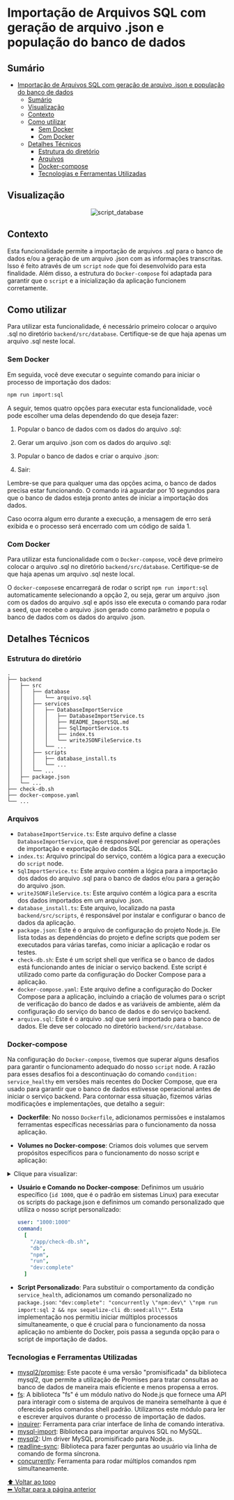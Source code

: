 # Importação de Arquivos SQL com geração de arquivo .json e população do banco de dados

## Sumário

- [Importação de Arquivos SQL com geração de arquivo .json e população do banco de dados](#importação-de-arquivos-sql-com-geração-de-arquivo-json-e-população-do-banco-de-dados)
  - [Sumário](#sumário)
  - [Visualização](#visualização)
  - [Contexto](#contexto)
  - [Como utilizar](#como-utilizar)
    - [Sem Docker](#sem-docker)
    - [Com Docker](#com-docker)
  - [Detalhes Técnicos](#detalhes-técnicos)
    - [Estrutura do diretório](#estrutura-do-diretório)
    - [Arquivos](#arquivos)
    - [Docker-compose](#docker-compose)
    - [Tecnologias e Ferramentas Utilizadas](#tecnologias-e-ferramentas-utilizadas)

## Visualização

<!-- **Visualização:** -->

<div align="center">

![script_database](https://github.com/imsamuelcovalero/Desafio_Shopper/assets/98184355/825d677d-6ff8-4013-9a86-9671e57479e9)

</div>

## Contexto

Esta funcionalidade permite a importação de arquivos .sql para o banco de dados e/ou a geração de um arquivo .json com as informações transcritas. Isso é feito através de um `script` `node` que foi desenvolvido para esta finalidade. Além disso, a estrutura do `Docker-compose` foi adaptada para garantir que o `script` e a inicialização da aplicação funcionem corretamente.

## Como utilizar

Para utilizar esta funcionalidade, é necessário primeiro colocar o arquivo .sql no diretório `backend/src/database`. Certifique-se de que haja apenas um arquivo .sql neste local.

### Sem Docker

Em seguida, você deve executar o seguinte comando para iniciar o processo de importação dos dados:

```bash
npm run import:sql
```

A seguir, temos quatro opções para executar esta funcionalidade, você pode escolher uma delas dependendo do que deseja fazer:

1. Popular o banco de dados com os dados do arquivo .sql:

2. Gerar um arquivo .json com os dados do arquivo .sql:

3. Popular o banco de dados e criar o arquivo .json:

4. Sair:

Lembre-se que para qualquer uma das opções acima, o banco de dados precisa estar funcionando. O comando irá aguardar por 10 segundos para que o banco de dados esteja pronto antes de iniciar a importação dos dados.

Caso ocorra algum erro durante a execução, a mensagem de erro será exibida e o processo será encerrado com um código de saída 1.

### Com Docker

Para utilizar esta funcionalidade com o `Docker-compose`, você deve primeiro colocar o arquivo .sql no diretório `backend/src/database`. Certifique-se de que haja apenas um arquivo .sql neste local.

O `docker-compose`se encarregará de rodar o script `npm run import:sql` automaticamente selecionando a opção 2, ou seja, gerar um arquivo .json com os dados do arquivo .sql e após isso ele executa o comando para rodar a seed, que recebe o arquivo .json gerado como parâmetro e popula o banco de dados com os dados do arquivo .json.

## Detalhes Técnicos

### Estrutura do diretório

```
.
├── backend
│   ├── src
│   │   ├── database
│   │   │   └── arquivo.sql
│   │   ├── services
│   │   │   ├── DatabaseImportService
│   │   │   │   ├── DatabaseImportService.ts
│   │   │   │   ├── README_ImportSQL.md
│   │   │   │   ├── SqlImportService.ts
│   │   │   │   ├── index.ts
│   │   │   │   └── writeJSONFileService.ts
│   │   │   └── ...
│   │   ├── scripts
│   │   │   ├── database_install.ts
│   │   │   └── ...
│   │   └── ...
│   ├── package.json
│   └── ...
├── check-db.sh
├── docker-compose.yaml
└── ...
```

### Arquivos

- `DatabaseImportService.ts`: Este arquivo define a classe `DatabaseImportService`, que é responsável por gerenciar as operações de importação e exportação de dados SQL.
- `index.ts`: Arquivo principal do serviço, contém a lógica para a execução do `script` node.
- `SqlImportService.ts`: Este arquivo contém a lógica para a importação dos dados do arquivo .sql para o banco de dados e/ou para a geração do arquivo .json.
- `writeJSONFileService.ts`: Este arquivo contém a lógica para a escrita dos dados importados em um arquivo .json.
- `database_install.ts`: Este arquivo, localizado na pasta `backend/src/scripts`, é responsável por instalar e configurar o banco de dados da aplicação.
- `package.json`: Este é o arquivo de configuração do projeto Node.js. Ele lista todas as dependências do projeto e define scripts que podem ser executados para várias tarefas, como iniciar a aplicação e rodar os testes.
- `check-db.sh`: Este é um script shell que verifica se o banco de dados está funcionando antes de iniciar o serviço backend. Este script é utilizado como parte da configuração do Docker Compose para a aplicação.
- `docker-compose.yaml`: Este arquivo define a configuração do Docker Compose para a aplicação, incluindo a criação de volumes para o script de verificação do banco de dados e as variáveis de ambiente, além da configuração do serviço do banco de dados e do serviço backend.
- `arquivo.sql`: Este é o arquivo .sql que será importado para o banco de dados. Ele deve ser colocado no diretório `backend/src/database`.

### Docker-compose

Na configuração do `Docker-compose`, tivemos que superar alguns desafios para garantir o funcionamento adequado do nosso `script` node. A razão para esses desafios foi a descontinuação do comando `condition: service_healthy` em versões mais recentes do Docker Compose, que era usado para garantir que o banco de dados estivesse operacional antes de iniciar o serviço backend. Para contornar essa situação, fizemos várias modificações e implementações, que detalho a seguir:

- **Dockerfile**: No nosso `Dockerfile`, adicionamos permissões e instalamos ferramentas específicas necessárias para o funcionamento da nossa aplicação.

- **Volumes no Docker-compose**: Criamos dois volumes que servem propósitos específicos para o funcionamento do nosso script e aplicação:

<details>
<summary>Clique para visualizar:</summary>

  1. `./check-db.sh:/app/check-db.sh`: Este volume mapeia o nosso script personalizado `check-db.sh`, presente no diretório raiz do nosso projeto, para a pasta `/app` dentro do container Docker. O script `check-db.sh` é utilizado para verificar se o banco de dados está operacional antes de iniciar o serviço backend, uma função que era realizada pelo comando `condition: service_healthy` em versões anteriores do Docker Compose.

  2. `./backend/.docker.env:/app-backend/.env`: Este volume mapeia o arquivo `.docker.env` presente no diretório `backend` do nosso projeto para a pasta `/app-backend` dentro do container Docker. O arquivo `.env` contém variáveis de ambiente necessárias para a execução do nosso script e da aplicação em geral.

  ```yaml
  volumes:
  - ./check-db.sh:/app/check-db.sh
  - ./backend/.docker.env:/app-backend/.env
  ```

</details>

- **Usuário e Comando no Docker-compose**:
  Definimos um usuário específico (`id 1000`, que é o padrão em sistemas Linux) para executar os scripts do package.json e definimos um comando personalizado que utiliza o nosso script personalizado:

  ```yaml
  user: "1000:1000"
  command:
    [
      "/app/check-db.sh",
      "db",
      "npm",
      "run",
      "dev:complete"
    ]
  ```

- **Script Personalizado**: Para substituir o comportamento da condição `service_health`, adicionamos um comando personalizado no `package.json`: `"dev:complete": "concurrently \"npm:dev\" \"npm run import:sql 2 && npx sequelize-cli db:seed:all\""`. Esta implementação nos permitiu iniciar múltiplos processos simultaneamente, o que é crucial para o funcionamento da nossa aplicação no ambiente do Docker, pois passa a segunda opção para o script de importação de dados.

### Tecnologias e Ferramentas Utilizadas

- [mysql2/promise](https://www.npmjs.com/package/mysql2): Este pacote é uma versão "promisificada" da biblioteca mysql2, que permite a utilização de Promises para tratar consultas ao banco de dados de maneira mais eficiente e menos propensa a erros.
- [fs](https://nodejs.org/api/fs.html): A biblioteca "fs" é um módulo nativo do Node.js que fornece uma API para interagir com o sistema de arquivos de maneira semelhante à que é oferecida pelos comandos shell padrão. Utilizamos este módulo para ler e escrever arquivos durante o processo de importação de dados.
- [inquirer](https://www.npmjs.com/package/inquirer): Ferramenta para criar interface de linha de comando interativa.
- [mysql-import](https://www.npmjs.com/package/mysql-import): Biblioteca para importar arquivos SQL no MySQL.
- [mysql2](https://www.npmjs.com/package/mysql2): Um driver MySQL promisificado para Node.js.
- [readline-sync](https://www.npmjs.com/package/readline-sync): Biblioteca para fazer perguntas ao usuário via linha de comando de forma síncrona.
- [concurrently](https://www.npmjs.com/package/concurrently): Ferramenta para rodar múltiplos comandos npm simultaneamente.

[⬆ Voltar ao topo](#importação-de-arquivos-sql)<br>
[⬅ Voltar para a página anterior](../../../README.md)
